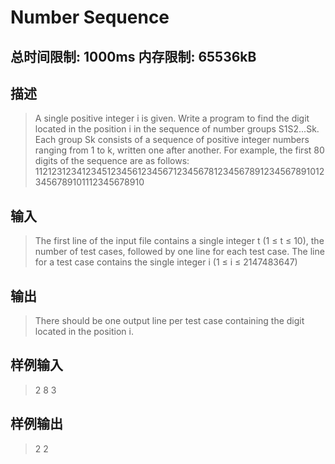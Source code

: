 # Number Sequence

## 总时间限制: 1000ms 内存限制: 65536kB

## 描述

>A single positive integer i is given. Write a program to find the digit located in the position i in the sequence of number groups S1S2...Sk. Each group Sk consists of a sequence of positive integer numbers ranging from 1 to k, written one after another.
>For example, the first 80 digits of the sequence are as follows:
>11212312341234512345612345671234567812345678912345678910123456789101112345678910

## 输入

>The first line of the input file contains a single integer t (1 ≤ t ≤ 10), the number of test cases, followed by one line for each test case. The line for a test case contains the single integer i (1 ≤ i ≤ 2147483647)

## 输出

>There should be one output line per test case containing the digit located in the position i.

## 样例输入

>2
>8
>3

## 样例输出

>2
>2